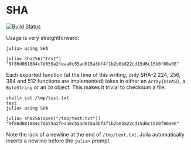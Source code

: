 # SHA

[![Build Status](https://travis-ci.org/staticfloat/SHA.jl.svg?branch=master)](https://travis-ci.org/staticfloat/SHA.jl)

Usage is very straightforward:
```
julia> using SHA

julia> sha256("test")
"9f86d081884c7d659a2feaa0c55ad015a3bf4f1b2b0b822cd15d6c15b0f00a08"
```

Each exported function (at the time of this writing, only SHA-2 224, 256, 384 and 512 functions are implemented) takes in either an `Array{Uint8}`, a `ByteString` or an `IO` object.  This makes it trivial to checksum a file:

```
shell> cat /tmp/test.txt
test
julia> using SHA

julia> sha256(open("/tmp/test.txt"))
"9f86d081884c7d659a2feaa0c55ad015a3bf4f1b2b0b822cd15d6c15b0f00a08"
```

Note the lack of a newline at the end of `/tmp/text.txt`.  Julia automatically inserts a newline before the `julia>` prompt.